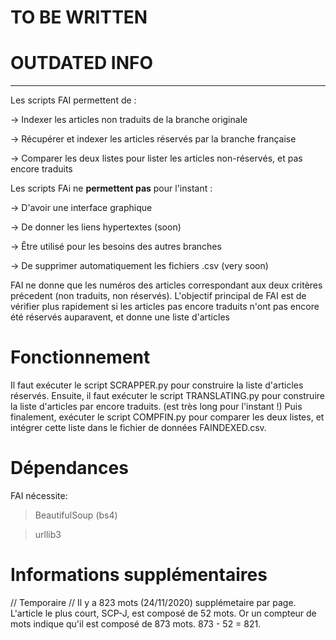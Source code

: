 # TO BE WRITTEN
# OUTDATED INFO

----

Les scripts FAI permettent de : 

-> Indexer les articles non traduits de la branche originale 

-> Récupérer et indexer les articles réservés par la branche française

-> Comparer les deux listes pour lister les articles non-réservés, et pas encore traduits

Les scripts FAi ne **permettent pas** pour l'instant : 

-> D'avoir une interface graphique

-> De donner les liens hypertextes (soon)

-> Être utilisé pour les besoins des autres branches

-> De supprimer automatiquement les fichiers .csv (very soon)


FAI ne donne que les numéros des articles correspondant aux deux critères précedent (non traduits, non réservés). L'objectif principal de FAI est de vérifier plus rapidement si les articles pas encore traduits n'ont pas encore été réservés auparavent, et donne une liste d'articles 

# Fonctionnement

Il faut exécuter le script SCRAPPER.py pour construire la liste d'articles réservés.
Ensuite, il faut exécuter le script TRANSLATING.py pour construire la liste d'articles par encore traduits. (est très long pour l'instant !) Puis finalement, exécuter le script COMPFIN.py pour comparer les deux listes, et intégrer cette liste dans le fichier de données FAINDEXED.csv.

# Dépendances

FAI nécessite:

> BeautifulSoup (bs4)

> urllib3

# Informations supplémentaires

// Temporaire //
Il y a 823 mots (24/11/2020) supplémetaire par page. 
L'article le plus court, SCP-J, est composé de 52 mots. Or un compteur de mots indique qu'il est composé de 873 mots. 873 - 52 = 821.
